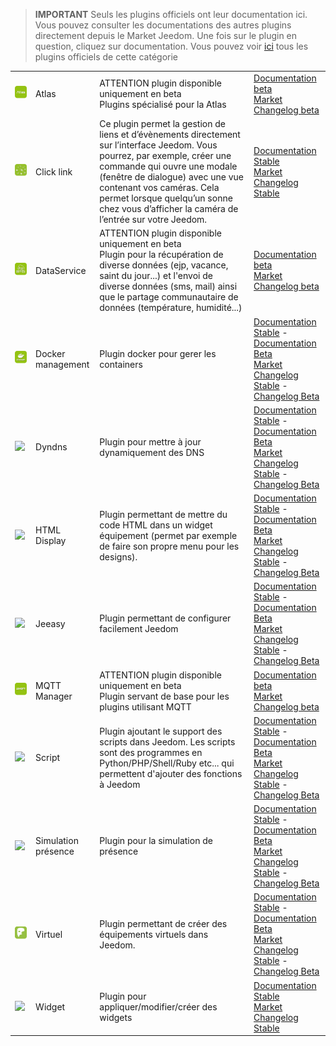 
>**IMPORTANT**
>Seuls les plugins officiels ont leur documentation ici. Vous pouvez consulter les documentations des autres plugins directement depuis le Market Jeedom. Une fois sur le plugin en question, cliquez sur documentation.
>Vous pouvez voir [ici](https://market.jeedom.com/index.php?v=d&p=market&type=plugin&categorie=programming) tous les plugins officiels de cette catégorie


| | | | |
|--- | --- | --- | ---|
|<img src="atlas/beta/atlas_icon.png" class="pluginLogo" width="100" />|Atlas|ATTENTION plugin disponible uniquement en beta<br/>Plugins spécialisé pour la Atlas|[Documentation beta](atlas/beta/index.md)<br/>[Market](https://market.jeedom.com/index.php?v=d&p=market_display&id=4195)<br/>[Changelog beta](atlas/beta/changelog.md)|
|<img src="clink/clink_icon.png" class="pluginLogo" width="100" />|Click link|Ce plugin permet la gestion de liens et d’évènements directement sur l’interface Jeedom. Vous pourrez, par exemple, créer une commande qui ouvre une modale (fenêtre de dialogue) avec une vue contenant vos caméras. Cela permet lorsque quelqu’un sonne chez vous d’afficher la caméra de l’entrée sur votre Jeedom.|[Documentation Stable](clink/index.md)<br/>[Market](https://market.jeedom.com/index.php?v=d&p=market_display&id=1867)<br/>[Changelog Stable](clink/changelog.md)|
|<img src="dataservice/beta/dataservice_icon.png" class="pluginLogo" width="100" />|DataService|ATTENTION plugin disponible uniquement en beta<br/>Plugin pour la récupération de diverse données (ejp, vacance, saint du jour...) et l'envoi de diverse données (sms, mail) ainsi que le partage communautaire de données (température, humidité...)|[Documentation beta](dataservice/beta/index.md)<br/>[Market](https://market.jeedom.com/index.php?v=d&p=market_display&id=3886)<br/>[Changelog beta](dataservice/beta/changelog.md)|
|<img src="docker2/docker2_icon.png" class="pluginLogo" width="100" />|Docker management|Plugin docker pour gerer les containers|[Documentation Stable](docker2/index.md) - [Documentation Beta](docker2/beta/index.md)<br/>[Market](https://market.jeedom.com/index.php?v=d&p=market_display&id=4204)<br/>[Changelog Stable](docker2/changelog.md) - [Changelog Beta](docker2/beta/changelog.md)|
|<img src="dyndns/dyndns_icon.png" class="pluginLogo" width="100" />|Dyndns|Plugin pour mettre à jour dynamiquement des DNS|[Documentation Stable](dyndns/index.md) - [Documentation Beta](dyndns/beta/index.md)<br/>[Market](https://market.jeedom.com/index.php?v=d&p=market_display&id=1928)<br/>[Changelog Stable](dyndns/changelog.md) - [Changelog Beta](dyndns/beta/changelog.md)|
|<img src="htmldisplay/htmldisplay_icon.png" class="pluginLogo" width="100" />|HTML Display|Plugin permettant de mettre du code HTML dans un widget équipement (permet par exemple de faire son propre menu pour les designs).|[Documentation Stable](htmldisplay/index.md) - [Documentation Beta](htmldisplay/beta/index.md)<br/>[Market](https://market.jeedom.com/index.php?v=d&p=market_display&id=3843)<br/>[Changelog Stable](htmldisplay/changelog.md) - [Changelog Beta](htmldisplay/beta/changelog.md)|
|<img src="jeeasy/jeeasy_icon.png" class="pluginLogo" width="100" />|Jeeasy|Plugin permettant de configurer facilement Jeedom|[Documentation Stable](jeeasy/index.md) - [Documentation Beta](jeeasy/beta/index.md)<br/>[Market](https://market.jeedom.com/index.php?v=d&p=market_display&id=3828)<br/>[Changelog Stable](jeeasy/changelog.md) - [Changelog Beta](jeeasy/beta/changelog.md)|
|<img src="mqtt2/beta/mqtt2_icon.png" class="pluginLogo" width="100" />|MQTT Manager|ATTENTION plugin disponible uniquement en beta<br/>Plugin servant de base pour les plugins utilisant MQTT|[Documentation beta](mqtt2/beta/index.md)<br/>[Market](https://market.jeedom.com/index.php?v=d&p=market_display&id=4213)<br/>[Changelog beta](mqtt2/beta/changelog.md)|
|<img src="script/script_icon.png" class="pluginLogo" width="100" />|Script|Plugin ajoutant le support des scripts dans Jeedom. Les scripts sont des programmes en Python/PHP/Shell/Ruby etc... qui permettent d'ajouter des fonctions à Jeedom|[Documentation Stable](script/index.md) - [Documentation Beta](script/beta/index.md)<br/>[Market](https://market.jeedom.com/index.php?v=d&p=market_display&id=20)<br/>[Changelog Stable](script/changelog.md) - [Changelog Beta](script/beta/changelog.md)|
|<img src="simupre/simupre_icon.png" class="pluginLogo" width="100" />|Simulation présence|Plugin pour la simulation de présence|[Documentation Stable](simupre/index.md) - [Documentation Beta](simupre/beta/index.md)<br/>[Market](https://market.jeedom.com/index.php?v=d&p=market_display&id=3762)<br/>[Changelog Stable](simupre/changelog.md) - [Changelog Beta](simupre/beta/changelog.md)|
|<img src="virtual/virtual_icon.png" class="pluginLogo" width="100" />|Virtuel|Plugin permettant de créer des équipements virtuels dans Jeedom.|[Documentation Stable](virtual/index.md) - [Documentation Beta](virtual/beta/index.md)<br/>[Market](https://market.jeedom.com/index.php?v=d&p=market_display&id=21)<br/>[Changelog Stable](virtual/changelog.md) - [Changelog Beta](virtual/beta/changelog.md)|
|<img src="widget/widget_icon.png" class="pluginLogo" width="100" />|Widget|Plugin pour appliquer/modifier/créer des widgets|[Documentation Stable](widget/index.md)<br/>[Market](https://market.jeedom.com/index.php?v=d&p=market_display&id=9)<br/>[Changelog Stable](widget/changelog.md)|
